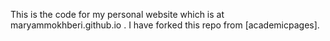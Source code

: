 This is the code for my personal website which is at maryammokhberi.github.io . I have forked this repo from [academicpages].
